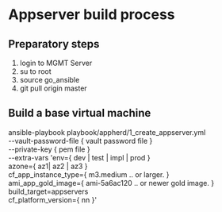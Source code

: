# Appserver build process

## Preparatory steps

1. login to MGMT Server
2. su to root
3. source go_ansible
4. git pull origin master

## Build a base virtual machine

ansible-playbook playbook/appherd/1_create_appserver.yml \
    --vault-password-file { vault password file } \
    --private-key { pem file } \
    --extra-vars 'env={ dev | test | impl | prod } \
                  azone={ az1| az2 | az3 } \
                  cf_app_instance_type={ m3.medium .. or larger. } \
                  ami_app_gold_image={ ami-5a6ac120 .. or newer gold image. } \
                  build_target=appservers \
                  cf_platform_version={ nn }'
                  
                  